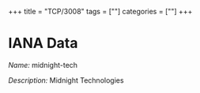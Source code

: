 +++
title = "TCP/3008"
tags = [""]
categories = [""]
+++

# IANA Data

_Name:_ midnight-tech

_Description:_ Midnight Technologies

